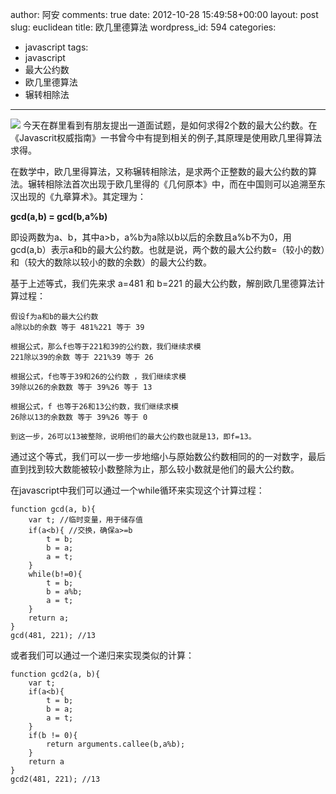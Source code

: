 author: 阿安
comments: true
date: 2012-10-28 15:49:58+00:00
layout: post
slug: euclidean
title: 欧几里德算法
wordpress_id: 594
categories:
- javascript
tags:
- javascript
- 最大公约数
- 欧几里德算法
- 辗转相除法
---

![](/wp-content/uploads/2012/10/euclidean.jpg)
今天在群里看到有朋友提出一道面试题，是如何求得2个数的最大公约数。在《Javascrit权威指南》一书曾今中有提到相关的例子,其原理是使用欧几里得算法求得。

在数学中，欧几里得算法，又称辗转相除法，是求两个正整数的最大公约数的算法。辗转相除法首次出现于欧几里得的《几何原本》中，而在中国则可以追溯至东汉出现的《九章算术》。其定理为：

**gcd(a,b) = gcd(b,a%b)** 

即设两数为a、b，其中a>b，a%b为a除以b以后的余数且a%b不为0，用gcd(a,b）表示a和b的最大公约数。也就是说，两个数的最大公约数=（较小的数）和（较大的数除以较小的数的余数）的最大公约数。

基于上述等式，我们先来求 a=481 和 b=221 的最大公约数，解剖欧几里德算法计算过程：

    
    
    假设f为a和b的最大公约数
    a除以b的余数 等于 481%221 等于 39
    
    根据公式，那么f也等于221和39的公约数，我们继续求模
    221除以39的余数 等于 221%39 等于 26
    
    根据公式，f也等于39和26的公约数 ，我们继续求模
    39除以26的余数数 等于 39%26 等于 13
    
    根据公式，f 也等于26和13公约数，我们继续求模
    26除以13的余数数 等于 39%26 等于 0
    
    到这一步，26可以13被整除，说明他们的最大公约数也就是13，即f=13。
    


通过这个等式，我们可以一步一步地缩小与原始数公约数相同的的一对数字，最后直到找到较大数能被较小数整除为止，那么较小数就是他们的最大公约数。<!-- more -->

在javascript中我们可以通过一个while循环来实现这个计算过程：

    

    function gcd(a, b){
        var t; //临时变量，用于储存值
        if(a<b){ //交换，确保a>=b
            t = b;
            b = a;
            a = t;
        }
        while(b!=0){
            t = b;
            b = a%b;
            a = t;
        }
        return a;
    }
    gcd(481, 221); //13




或者我们可以通过一个递归来实现类似的计算：



    function gcd2(a, b){
        var t;
        if(a<b){
            t = b;
            b = a;
            a = t;
        }
        if(b != 0){
            return arguments.callee(b,a%b);
        }
        return a
    }
    gcd2(481, 221); //13


